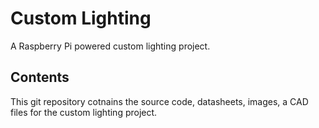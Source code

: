 # Custom Lighting
A Raspberry Pi powered custom lighting project.

## Contents

This git repository cotnains the source code, datasheets, images, a CAD files for the custom lighting project.
